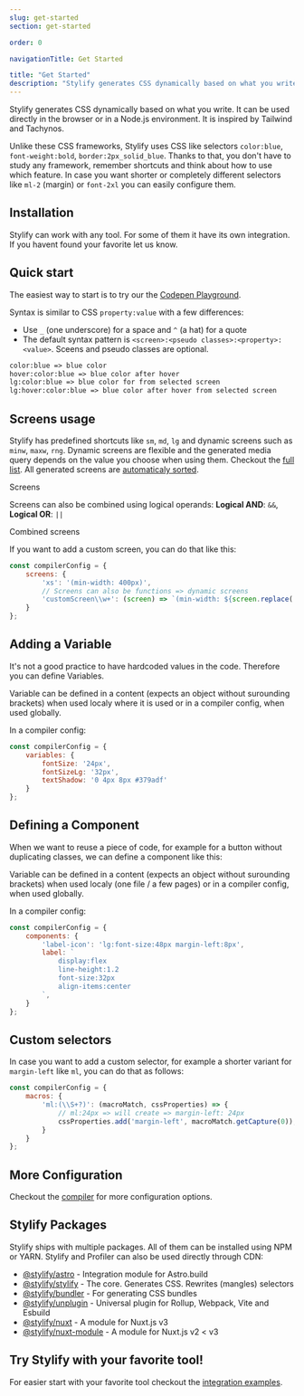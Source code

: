 ```yaml
---
slug: get-started
section: get-started

order: 0

navigationTitle: Get Started

title: "Get Started"
description: "Stylify generates CSS dynamically based on what you write. Learn how to use it!"
---
```


Stylify generates CSS dynamically based on what you write. It can be used directly in the browser or in a Node.js environment. It is inspired by Tailwind and Tachynos.

Unlike these CSS frameworks, Stylify uses CSS like selectors `color:blue`, `font-weight:bold`, `border:2px_solid_blue`.
Thanks to that, you don't have to study any framework, remember shortcuts and think about how to use which feature.
In case you want shorter or completely different selectors like `ml-2` (margin) or `font-2xl` you can easily configure them.

## Installation

Stylify can work with any tool. For some of them it have its own integration. If you havent found your favorite let us know.

<integration-blocks></integration-blocks>

## Quick start
The easiest way to start is to try our the <a href="https://codepen.io/Machy8/pen/Bawpvdy?editors=1010" target="blank" rel="noopener nofollow">Codepen Playground</a>.

Syntax is similar to CSS `property:value` with a few differences:
- Use `_` (one underscore) for a space and `^` (a hat) for a quote
- The default syntax pattern is `<screen>:<pseudo classes>:<property>:<value>`. Sceens and pseudo classes are optional.

```html
color:blue => blue color
hover:color:blue => blue color after hover
lg:color:blue => blue color for from selected screen
lg:hover:color:blue => blue color after hover from selected screen
```

<!-- stylify-ignore -->
<get-started-selectors layout="column"></get-started-selectors>
<!-- /stylify-ignore -->

## Screens usage
Stylify has predefined shortcuts like `sm`, `md`, `lg` and dynamic screens such as `minw`, `maxw`, `rng`. Dynamic screens are flexible and the generated media query depends on the value you choose when using them.
Checkout the [full list](/docs/stylify/native-preset#screens). All generated screens are [automaticaly sorted](/docs/stylify/compiler#logical-operands-in-screens).


<!-- stylify-ignore -->
<example-editor layout="column">
<div class="font-size:12px minw768px:font-size:32px lg:font-size:24px">
	Screens
</div>
</example-editor>
<!-- /stylify-ignore -->

Screens can also be combined using logical operands: **Logical AND**: `&&`, **Logical OR**: `||`

<!-- stylify-ignore -->
<example-editor layout="column">
<div class="lg||landscape:color:orange sm&&dark:color:grey lg&&dark:color:white">
	Combined screens
</div>
</example-editor>
<!-- /stylify-ignore -->

If you want to add a custom screen, you can do that like this:
```js
const compilerConfig = {
	screens: {
		'xs': '(min-width: 400px)',
		// Screens can also be functions => dynamic screens
		'customScreen\\w+': (screen) => `(min-width: ${screen.replace('customScreen', '')})`
	}
};
```

## Adding a Variable
It's not a good practice to have hardcoded values in the code. Therefore you can define Variables.

Variable can be defined in a content (expects an object without surounding brackets) when used localy where it is used or in a compiler config, when used globally.

<get-started-variables layout="column"></get-started-variables>

In a compiler config:
```js
const compilerConfig = {
	variables: {
		fontSize: '24px',
		fontSizeLg: '32px',
		textShadow: '0 4px 8px #379adf'
	}
};
```

## Defining a Component
When we want to reuse a piece of code, for example for a button without duplicating classes, we can define a component like this:

Variable can be defined in a content (expects an object without surounding brackets) when used localy (one file / a few pages) or in a compiler config, when used globally.

<get-started-components layout="column"></get-started-components>

In a compiler config:
```js
const compilerConfig = {
	components: {
		'label-icon': 'lg:font-size:48px margin-left:8px',
		label: `
			display:flex
			line-height:1.2
			font-size:32px
			align-items:center
		`,
	}
};
```

## Custom selectors
In case you want to add a custom selector, for example a shorter variant for `margin-left` like `ml`, you can do that as follows:
```js
const compilerConfig = {
	macros: {
		'ml:(\\S+?)': (macroMatch, cssProperties) => {
			// ml:24px => will create => margin-left: 24px
			cssProperties.add('margin-left', macroMatch.getCapture(0));
		}
	}
};
```

## More Configuration
Checkout the [compiler](/docs/stylify/compiler) for more configuration options.

## Stylify Packages
Stylify ships with multiple packages. All of them can be installed using NPM or YARN. Stylify and Profiler can also be used directly through CDN:

- [@stylify/astro](/docs/astro) - Integration module for Astro.build
- [@stylify/stylify](/docs/stylify) - The core. Generates CSS. Rewrites (mangles) selectors
- [@stylify/bundler](/docs/bundler) - For generating CSS bundles
- [@stylify/unplugin](/docs/unplugin) - Universal plugin for Rollup, Webpack, Vite and Esbuild
- [@stylify/nuxt](/docs/nuxt) - A module for Nuxt.js v3
- [@stylify/nuxt-module](/docs/nuxt-module) - A module for Nuxt.js v2 < v3

## Try Stylify with your favorite tool!

For easier start with your favorite tool checkout the [integration examples](/docs/integrations).

<integration-blocks />
